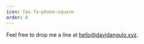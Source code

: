 ```yaml
---
icon: fas fa-phone-square
order: 4
---
```

Feel free to drop me a line at [hello@davidangulo.xyz](mailto:hello@davidangulo.xyz).
